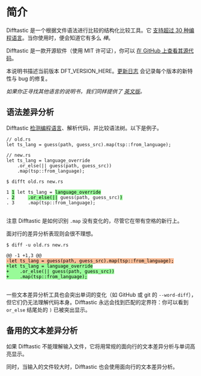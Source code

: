 # 简介

Difftastic 是一个根据文件语法进行比较的结构化比较工具。它 [支持超过 30 种编程语言](./languages_supported.html)。当你使用时，便会知道它有多么 *棒*。

Difftastic 是一款开源软件（使用 MIT 许可证），你可以 [在 GitHub 上查看其源代码](https://github.com/wilfred/difftastic)。

本说明书描述当前版本 DFT_VERSION_HERE。[更新日志](https://github.com/Wilfred/difftastic/blob/master/CHANGELOG.md) 会记录每个版本的新特性与 bug 的修复。

*如果你正寻找其他语言的说明书，我们同样提供了 [英文版](https://difftastic.wilfred.me.uk/)。*

## 语法差异分析

Difftastic [检测编程语言](./usage.html#language-detection)、解析代码，并比较语法树。以下是例子。

```
// old.rs
let ts_lang = guess(path, guess_src).map(tsp::from_language);
```

```
// new.rs
let ts_lang = language_override
    .or_else(|| guess(path, guess_src))
    .map(tsp::from_language);
```

<pre><code style="display:block">$ difft old.rs new.rs

1 <span style="background-color: PaleGreen; color: #000">1</span> let ts_lang = <span style="background-color: PaleGreen; color: #000">language_override</span>
. <span style="background-color: PaleGreen; color: #000">2</span>     <span style="background-color: PaleGreen; color: #000">.or_else(||</span> guess(path, guess_src)<span style="background-color: PaleGreen; color: #000">)</span>
. 3     .map(tsp::from_language);
</code>
</pre>

注意 Difftastic 是如何识别 `.map` 没有变化的，尽管它在带有空格的新行上。

面对行的差异分析表现则会很不理想。

<pre><code style="display:block">$ diff -u old.rs new.rs

@@ -1 +1,3 @@
<span style="background-color: #fbbd98; color: #000">-let ts_lang = guess(path, guess_src).map(tsp::from_language);</span>
<span style="background-color: PaleGreen; color: #000">+let ts_lang = language_override
+    .or_else(|| guess(path, guess_src))
+    .map(tsp::from_language);</span>
</code>
</pre>

一些文本差异分析工具也会突出单词的变化（如 GitHub 或 git 的 `--word-diff`），但它们仍无法理解代码本身。Difftastic 永远会找到匹配的定界符：你可以看到 `or_else` 结尾处的 `)` 已被突出显示。

## 备用的文本差异分析

如果 Difftastic 不能理解输入文件，它将用常规的面向行的文本差异分析与单词高亮显示。

同时，当输入的文件较大时，Difftastic 也会使用面向行的文本差异分析。

